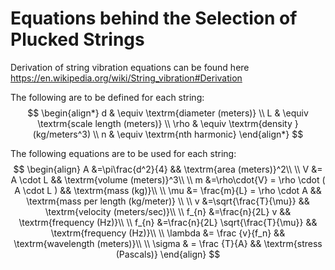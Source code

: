 # Equations behind the Selection of Plucked Strings

Derivation of string vibration equations can be found here https://en.wikipedia.org/wiki/String_vibration#Derivation 

The following are to be defined for each string:
$$
\begin{align*}
d & \equiv \textrm{diameter (meters)} \\
L & \equiv \textrm{scale length (meters)} \\
\rho & \equiv \textrm{density } (kg/meters^3) \\
n & \equiv \textrm{nth harmonic}
\end{align*}
$$

The following equations are to be used for each string:
$$
\begin{align}
A &=\pi\frac{d^2}{4} && \textrm{area (meters)}^2\\ \\
V &= A \cdot L && \textrm{volume (meters)}^3\\ \\
m &=\rho\cdot{V} = \rho \cdot ( A \cdot L ) && \textrm{mass (kg)}\\ \\
\mu &= \frac{m}{L} = \rho \cdot A && \textrm{mass per length (kg/meter)} \\ \\
v &=\sqrt{\frac{T}{\mu}} && \textrm{velocity (meters/sec)}\\ \\
f_{n} &=\frac{n}{2L} v && \textrm{frequency (Hz)}\\ \\
f_{n} &=\frac{n}{2L} \sqrt{\frac{T}{\mu}} && \textrm{frequency (Hz)}\\ \\
\lambda &= \frac {v}{f_n} && \textrm{wavelength (meters)}\\ \\
\sigma & = \frac {T}{A} && \textrm{stress (Pascals)}
\end{align}
$$
